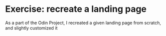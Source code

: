 # Exercise: recreate a landing page
As a part of the Odin Project, I recreated a given landing page from scratch, and slightly customized it
